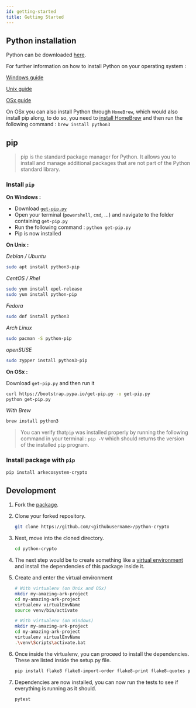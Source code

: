 ```yaml
---
id: getting-started
title: Getting Started
---
```


## Python installation

Python can be downloaded [here](https://www.python.org/downloads/).

For further information on how to install Python on your operating system :

[Windows guide](https://docs.python.org/3/using/windows.html)

[Unix guide](https://docs.python.org/3/using/unix.html)

[OSx guide](https://docs.python.org/3/using/mac.html)

On OSx you can also install Python through `HomeBrew`, which would also install pip along, to do so, you need to
[install HomeBrew](https://brew.sh/) and then run the following command : `brew install python3`

## pip

>  pip is the standard package manager for Python. It allows you to install and manage additional packages that are not 
> part of the Python standard library. 

### Install `pip`

**On Windows :**

* Download [`get-pip.py`](https://bootstrap.pypa.io/get-pip.py)
* Open your terminal (`powershell`, `cmd`, ...) and navigate to the folder containing `get-pip.py`
* Run the following command : `python get-pip.py`
* Pip is now installed

**On Unix :**

*Debian / Ubuntu*

```bash
sudo apt install python3-pip
```

*CentOS / Rhel*

```bash
sudo yum install epel-release
sudo yum install python-pip
```

*Fedora*

```bash
sudo dnf install python3
```

*Arch Linux*

```bash
sudo pacman -S python-pip
```

*openSUSE*

```bash
sudo zypper install python3-pip
```

**On OSx :**

Download `get-pip.py` and then run it

```bash
curl https://bootstrap.pypa.io/get-pip.py -o get-pip.py
python get-pip.py
```

*With Brew*

```bash
brew install python3
```

> You can verify that`pip` was installed properly by running the following command in your terminal : `pip -V` which 
> should returns the version of the installed `pip` program.


### Install package with `pip`

```bash
pip install arkecosystem-crypto
```

## Development

1. Fork the [package](https://github.com/ARKEcosystem/python-crypto).

2. Clone your forked repository.

   ```bash
   git clone https://github.com/<githubusername>/python-crypto
   ```

3. Next, move into the cloned directory.

   ```bash
   cd python-crypto
   ```

4. The next step would be to create something like a [virtual environment](https://virtualenv.pypa.io/en/latest/) and install the dependencies of this package inside it.

5. Create and enter the virtual environment
    ```bash
    # With virtualenv (on Unix and OSx)
    mkdir my-amazing-ark-project
    cd my-amazing-ark-project
    virtualenv virtualEnvName
    source venv/bin/activate
    
    # With virtualenv (on Windows)
    mkdir my-amazing-ark-project
    cd my-amazing-ark-project
    virtualenv virtualEnvName
    .\venv\Scripts\activate.bat
    ```

6. Once inside the virtualenv, you can proceed to install the dependencies. These are listed inside the setup.py file.

   ```bash
   pip install flake8 flake8-import-order flake8-print flake8-quotes pytest pytest-cov
   ```

7. Dependencies are now installed, you can now run the tests to see if everything is running as it should.

   ```bash
   pytest
   ```
